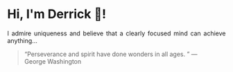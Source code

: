 # Hi, I'm Derrick 👋!
<p align="justify">I admire uniqueness and believe that a clearly focused mind can achieve anything...</p> 
<!-- #quote-start -->
<blockquote>&ldquo;Perseverance and spirit have done wonders in all ages. &rdquo; &mdash; <footer>George Washington</footer></blockquote>
<!-- #quote-end -->
